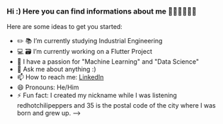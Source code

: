 ### Hi :) Here you can find informations about me 😵‍💫😵‍💫😵‍💫 


Here are some ideas to get you started:

- ✏️ 📚 I’m currently studying Industrial Engineering
- 💻 🗃 I’m currently working on a Flutter Project
- 👯 I have a passion for "Machine Learning" and "Data Science"
- 💬 Ask me about anything :)
- 📫 How to reach me: [LinkedIn](https://www.linkedin.com/in/ataberkcinetci)
- 😄 Pronouns: He/Him 
- ⚡ Fun fact: I created my nickname while I was listening redhotchilipeppers and 35 is the postal code of the city where I was born and grew up. 
-->
